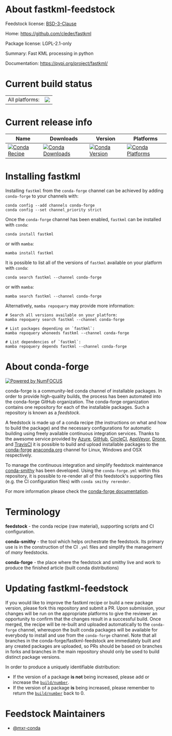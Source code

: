 About fastkml-feedstock
=======================

Feedstock license: [BSD-3-Clause](https://github.com/conda-forge/fastkml-feedstock/blob/main/LICENSE.txt)

Home: https://github.com/cleder/fastkml

Package license: LGPL-2.1-only

Summary: Fast KML processing in python

Documentation: https://pypi.org/project/fastkml/

Current build status
====================


<table><tr><td>All platforms:</td>
    <td>
      <a href="https://dev.azure.com/conda-forge/feedstock-builds/_build/latest?definitionId=8680&branchName=main">
        <img src="https://dev.azure.com/conda-forge/feedstock-builds/_apis/build/status/fastkml-feedstock?branchName=main">
      </a>
    </td>
  </tr>
</table>

Current release info
====================

| Name | Downloads | Version | Platforms |
| --- | --- | --- | --- |
| [![Conda Recipe](https://img.shields.io/badge/recipe-fastkml-green.svg)](https://anaconda.org/conda-forge/fastkml) | [![Conda Downloads](https://img.shields.io/conda/dn/conda-forge/fastkml.svg)](https://anaconda.org/conda-forge/fastkml) | [![Conda Version](https://img.shields.io/conda/vn/conda-forge/fastkml.svg)](https://anaconda.org/conda-forge/fastkml) | [![Conda Platforms](https://img.shields.io/conda/pn/conda-forge/fastkml.svg)](https://anaconda.org/conda-forge/fastkml) |

Installing fastkml
==================

Installing `fastkml` from the `conda-forge` channel can be achieved by adding `conda-forge` to your channels with:

```
conda config --add channels conda-forge
conda config --set channel_priority strict
```

Once the `conda-forge` channel has been enabled, `fastkml` can be installed with `conda`:

```
conda install fastkml
```

or with `mamba`:

```
mamba install fastkml
```

It is possible to list all of the versions of `fastkml` available on your platform with `conda`:

```
conda search fastkml --channel conda-forge
```

or with `mamba`:

```
mamba search fastkml --channel conda-forge
```

Alternatively, `mamba repoquery` may provide more information:

```
# Search all versions available on your platform:
mamba repoquery search fastkml --channel conda-forge

# List packages depending on `fastkml`:
mamba repoquery whoneeds fastkml --channel conda-forge

# List dependencies of `fastkml`:
mamba repoquery depends fastkml --channel conda-forge
```


About conda-forge
=================

[![Powered by
NumFOCUS](https://img.shields.io/badge/powered%20by-NumFOCUS-orange.svg?style=flat&colorA=E1523D&colorB=007D8A)](https://numfocus.org)

conda-forge is a community-led conda channel of installable packages.
In order to provide high-quality builds, the process has been automated into the
conda-forge GitHub organization. The conda-forge organization contains one repository
for each of the installable packages. Such a repository is known as a *feedstock*.

A feedstock is made up of a conda recipe (the instructions on what and how to build
the package) and the necessary configurations for automatic building using freely
available continuous integration services. Thanks to the awesome service provided by
[Azure](https://azure.microsoft.com/en-us/services/devops/), [GitHub](https://github.com/),
[CircleCI](https://circleci.com/), [AppVeyor](https://www.appveyor.com/),
[Drone](https://cloud.drone.io/welcome), and [TravisCI](https://travis-ci.com/)
it is possible to build and upload installable packages to the
[conda-forge](https://anaconda.org/conda-forge) [anaconda.org](https://anaconda.org/)
channel for Linux, Windows and OSX respectively.

To manage the continuous integration and simplify feedstock maintenance
[conda-smithy](https://github.com/conda-forge/conda-smithy) has been developed.
Using the ``conda-forge.yml`` within this repository, it is possible to re-render all of
this feedstock's supporting files (e.g. the CI configuration files) with ``conda smithy rerender``.

For more information please check the [conda-forge documentation](https://conda-forge.org/docs/).

Terminology
===========

**feedstock** - the conda recipe (raw material), supporting scripts and CI configuration.

**conda-smithy** - the tool which helps orchestrate the feedstock.
                   Its primary use is in the construction of the CI ``.yml`` files
                   and simplify the management of *many* feedstocks.

**conda-forge** - the place where the feedstock and smithy live and work to
                  produce the finished article (built conda distributions)


Updating fastkml-feedstock
==========================

If you would like to improve the fastkml recipe or build a new
package version, please fork this repository and submit a PR. Upon submission,
your changes will be run on the appropriate platforms to give the reviewer an
opportunity to confirm that the changes result in a successful build. Once
merged, the recipe will be re-built and uploaded automatically to the
`conda-forge` channel, whereupon the built conda packages will be available for
everybody to install and use from the `conda-forge` channel.
Note that all branches in the conda-forge/fastkml-feedstock are
immediately built and any created packages are uploaded, so PRs should be based
on branches in forks and branches in the main repository should only be used to
build distinct package versions.

In order to produce a uniquely identifiable distribution:
 * If the version of a package **is not** being increased, please add or increase
   the [``build/number``](https://docs.conda.io/projects/conda-build/en/latest/resources/define-metadata.html#build-number-and-string).
 * If the version of a package **is** being increased, please remember to return
   the [``build/number``](https://docs.conda.io/projects/conda-build/en/latest/resources/define-metadata.html#build-number-and-string)
   back to 0.

Feedstock Maintainers
=====================

* [@mxr-conda](https://github.com/mxr-conda/)

